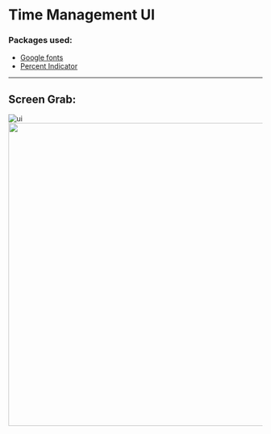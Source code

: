 # Time Management UI

### Packages used:
 - [Google fonts](https://pub.dev/packages/google_fonts)
 - [Percent Indicator](https://pub.dev/packages/percent_indicator)

-----

## Screen Grab:
![ui](https://user-images.githubusercontent.com/63662884/230395331-a58b306d-0d6b-4aac-b257-c00382299c25.png)
<img src="https://user-images.githubusercontent.com/63662884/230395422-fc6db4bd-faaa-4055-aaac-cc0c799e7e9c.png" height="600" width="600">
